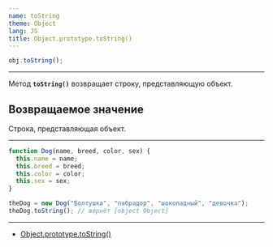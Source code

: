 ```yaml
---
name: toString
theme: Object
lang: JS
title: Object.prototype.toString()
---
```


```js
obj.toString();
```

---

Метод **`toString()`** возвращает строку, представляющую объект.

## Возвращаемое значение

Строка, представляющая объект.

---

```js
function Dog(name, breed, color, sex) {
  this.name = name;
  this.breed = breed;
  this.color = color;
  this.sex = sex;
}

theDog = new Dog("Болтушка", "лабрадор", "шоколадный", "девочка");
theDog.toString(); // вернёт [object Object]
```

---

- [Object.prototype.toString()](https://developer.mozilla.org/ru/docs/Web/JavaScript/Reference/Global_Objects/Object/toString)
